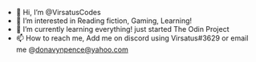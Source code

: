 - 👋 Hi, I’m @VirsatusCodes
- 👀 I’m interested in Reading fiction, Gaming, Learning!
- 🌱 I’m currently learning everything! just started The Odin Project
- 📫 How to reach me, Add me on discord using Virsatus#3629 or email me @donavynpence@yahoo.com

